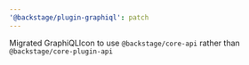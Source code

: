 ```yaml
---
'@backstage/plugin-graphiql': patch
---
```


Migrated GraphiQLIcon to use `@backstage/core-api` rather than `@backstage/core-plugin-api`
